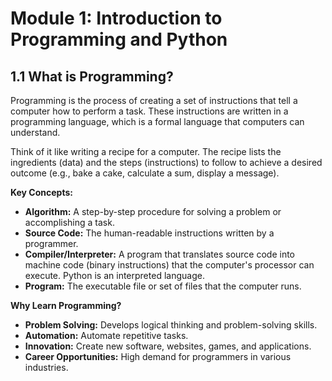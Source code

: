 # Module 1: Introduction to Programming and Python

## 1.1 What is Programming?

Programming is the process of creating a set of instructions that tell a computer how to perform a task. These instructions are written in a programming language, which is a formal language that computers can understand.

Think of it like writing a recipe for a computer. The recipe lists the ingredients (data) and the steps (instructions) to follow to achieve a desired outcome (e.g., bake a cake, calculate a sum, display a message).

**Key Concepts:**

*   **Algorithm:** A step-by-step procedure for solving a problem or accomplishing a task.
*   **Source Code:** The human-readable instructions written by a programmer.
*   **Compiler/Interpreter:** A program that translates source code into machine code (binary instructions) that the computer's processor can execute. Python is an interpreted language.
*   **Program:** The executable file or set of files that the computer runs.

**Why Learn Programming?**

*   **Problem Solving:** Develops logical thinking and problem-solving skills.
*   **Automation:** Automate repetitive tasks.
*   **Innovation:** Create new software, websites, games, and applications.
*   **Career Opportunities:** High demand for programmers in various industries.
